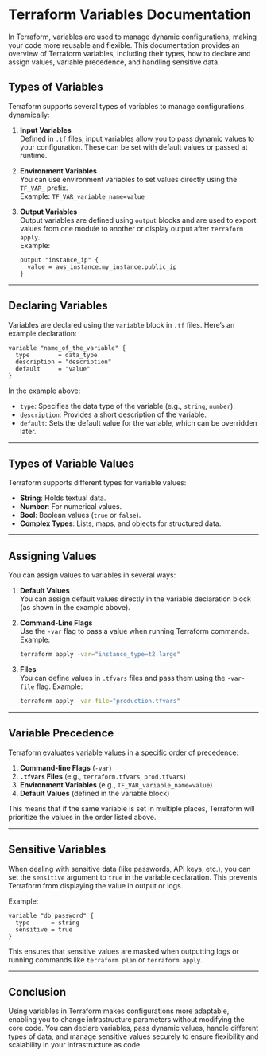 
# Terraform Variables Documentation

In Terraform, variables are used to manage dynamic configurations, making your code more reusable and flexible. This documentation provides an overview of Terraform variables, including their types, how to declare and assign values, variable precedence, and handling sensitive data.

## Types of Variables

Terraform supports several types of variables to manage configurations dynamically:

1. **Input Variables**  
   Defined in `.tf` files, input variables allow you to pass dynamic values to your configuration. These can be set with default values or passed at runtime.

2. **Environment Variables**  
   You can use environment variables to set values directly using the `TF_VAR_` prefix.  
   Example: `TF_VAR_variable_name=value`

3. **Output Variables**  
   Output variables are defined using `output` blocks and are used to export values from one module to another or display output after `terraform apply`.  
   Example:
   ```hcl
   output "instance_ip" {
     value = aws_instance.my_instance.public_ip
   }
   ```

---

## Declaring Variables

Variables are declared using the `variable` block in `.tf` files. Here’s an example declaration:

```hcl
variable "name_of_the_variable" {
  type        = data_type
  description = "description"
  default     = "value"
}
```

In the example above:
- `type`: Specifies the data type of the variable (e.g., `string`, `number`).
- `description`: Provides a short description of the variable.
- `default`: Sets the default value for the variable, which can be overridden later.

---

## Types of Variable Values

Terraform supports different types for variable values:

- **String**: Holds textual data.
- **Number**: For numerical values.
- **Bool**: Boolean values (`true` or `false`).
- **Complex Types**: Lists, maps, and objects for structured data.
---

## Assigning Values

You can assign values to variables in several ways:

1. **Default Values**  
   You can assign default values directly in the variable declaration block (as shown in the example above).

2. **Command-Line Flags**  
   Use the `-var` flag to pass a value when running Terraform commands.  
   Example:  
   ```bash
   terraform apply -var="instance_type=t2.large"
   ```

3. **Files**  
   You can define values in `.tfvars` files and pass them using the `-var-file` flag. Example:
   ```bash
   terraform apply -var-file="production.tfvars"
   ```

---

## Variable Precedence

Terraform evaluates variable values in a specific order of precedence:

1. **Command-line Flags** (`-var`)
2. **`.tfvars` Files** (e.g., `terraform.tfvars`, `prod.tfvars`)
3. **Environment Variables** (e.g., `TF_VAR_variable_name=value`)
4. **Default Values** (defined in the variable block)

This means that if the same variable is set in multiple places, Terraform will prioritize the values in the order listed above.

---

## Sensitive Variables

When dealing with sensitive data (like passwords, API keys, etc.), you can set the `sensitive` argument to `true` in the variable declaration. This prevents Terraform from displaying the value in output or logs.

Example:
```hcl
variable "db_password" {
  type      = string
  sensitive = true
}
```

This ensures that sensitive values are masked when outputting logs or running commands like `terraform plan` or `terraform apply`.

---

## Conclusion

Using variables in Terraform makes configurations more adaptable, enabling you to change infrastructure parameters without modifying the core code. You can declare variables, pass dynamic values, handle different types of data, and manage sensitive values securely to ensure flexibility and scalability in your infrastructure as code.
